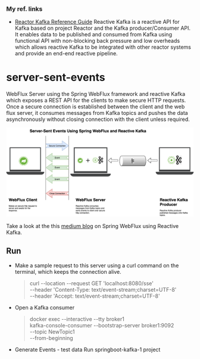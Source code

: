 
### My ref. links
* [Reactor Kafka Reference Guide](https://projectreactor.io/docs/kafka/release/reference/#_reactor_kafka_api)
  Reactive Kafka is a reactive API for Kafka based on project Reactor and the Kafka producer/Consumer API. It enables data to be published and consumed from Kafka using functional API with non-blocking back pressure and low overheads which allows reactive Kafka to be integrated with other reactor systems and provide an end-end reactive pipeline.

# server-sent-events
WebFlux Server using the Spring WebFlux framework and reactive Kafka which exposes a REST API for the clients to make secure HTTP requests. Once a secure connection is established between the client and the web flux server, it consumes messages from Kafka topics and pushes the data asynchronously without closing connection with the client unless required.

![Architectue](src/main/resources/SSE-Webflux-Kafka.png)

Take a look at the this [medium blog](https://medium.com/egen/server-sent-events-using-spring-webflux-and-reactive-kafka-1a7ddbca4f5d) on Spring WebFlux using Reactive Kafka.


## Run
* Make a sample request to this server using a curl command on the terminal, which keeps the connection alive.
  > curl --location --request GET 'localhost:8080/sse' \
  --header 'Content-Type: text/event-stream;charset=UTF-8' \
  --header 'Accept: text/event-stream;charset=UTF-8'

* Open a Kafka consumer
  > docker exec --interactive --tty broker1 \
  kafka-console-consumer --bootstrap-server broker1:9092 \
  --topic NewTopic1 \
  --from-beginning

* Generate Events - test data
  Run springboot-kafka-1 project  